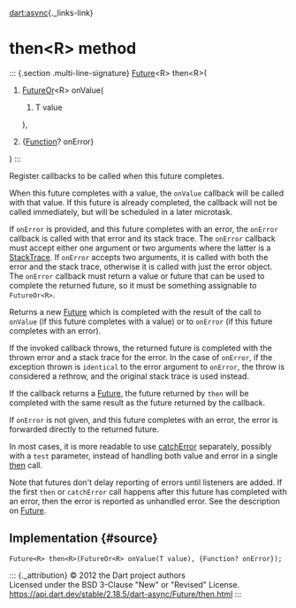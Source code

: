 [dart:async](../../dart-async/dart-async-library){._links-link}

then\<R\> method
================

::: {.section .multi-line-signature}
[Future](../future-class)\<R\> then\<R\>(

1.  [FutureOr](../futureor-class)\<R\> onValue(
    1.  T value

    ),
2.  {[Function](../../dart-core/function-class)? onError}

)
:::

Register callbacks to be called when this future completes.

When this future completes with a value, the `onValue` callback will be
called with that value. If this future is already completed, the
callback will not be called immediately, but will be scheduled in a
later microtask.

If `onError` is provided, and this future completes with an error, the
`onError` callback is called with that error and its stack trace. The
`onError` callback must accept either one argument or two arguments
where the latter is a [StackTrace](../../dart-core/stacktrace-class). If
`onError` accepts two arguments, it is called with both the error and
the stack trace, otherwise it is called with just the error object. The
`onError` callback must return a value or future that can be used to
complete the returned future, so it must be something assignable to
`FutureOr<R>`.

Returns a new [Future](../future-class) which is completed with the
result of the call to `onValue` (if this future completes with a value)
or to `onError` (if this future completes with an error).

If the invoked callback throws, the returned future is completed with
the thrown error and a stack trace for the error. In the case of
`onError`, if the exception thrown is `identical` to the error argument
to `onError`, the throw is considered a rethrow, and the original stack
trace is used instead.

If the callback returns a [Future](../future-class), the future returned
by `then` will be completed with the same result as the future returned
by the callback.

If `onError` is not given, and this future completes with an error, the
error is forwarded directly to the returned future.

In most cases, it is more readable to use [catchError](catcherror)
separately, possibly with a `test` parameter, instead of handling both
value and error in a single [then](then) call.

Note that futures don\'t delay reporting of errors until listeners are
added. If the first `then` or `catchError` call happens after this
future has completed with an error, then the error is reported as
unhandled error. See the description on [Future](../future-class).

Implementation {#source}
--------------

``` {.language-dart data-language="dart"}
Future<R> then<R>(FutureOr<R> onValue(T value), {Function? onError});
```

::: {._attribution}
© 2012 the Dart project authors\
Licensed under the BSD 3-Clause \"New\" or \"Revised\" License.\
<https://api.dart.dev/stable/2.18.5/dart-async/Future/then.html>
:::
